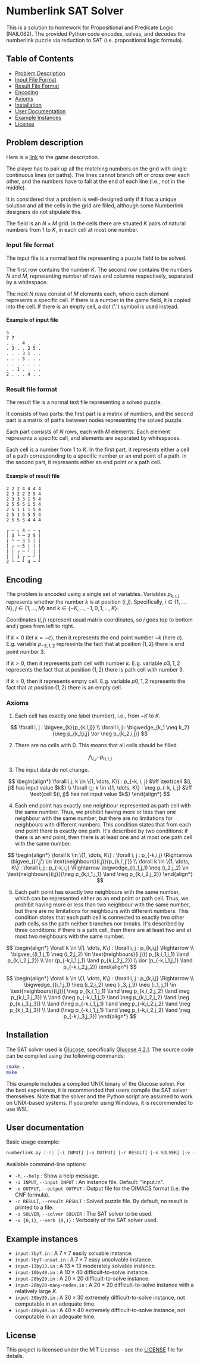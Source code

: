 # Numberlink SAT Solver

This is a solution to homework for Propositional and Predicate Logic (NAIL062).
The provided Python code encodes, solves, and decodes the numberlink puzzle via reduction to SAT (i.e. propositional logic formula).

## Table of Contents

- [Problem Description](#problem-description)
- [Input File Format](#input-file-format)
- [Result File Format](#result-file-format)
- [Encoding](#encoding)
- [Axioms](#axioms)
- [Installation](#installation)
- [User Documentation](#user-documentation)
- [Example Instances](#example-instances)
- [License](#license)

## Problem description

Here is a [link](https://en.wikipedia.org/wiki/Numberlink) to the game description.

The player has to pair up all the matching numbers on the grid with single continuous lines (or paths). The lines cannot branch off or cross over each other, and the numbers have to fall at the end of each line (i.e., not in the middle).

It is considered that a problem is well-designed only if it has a unique solution and all the cells in the grid are filled, although some Numberlink designers do not stipulate this.

The field is an $N \times M$ grid. In the cells there are situated $K$ pairs of natural numbers from $1$ to $K$, in each cell at most one number.

### Input file format

The input file is a normal text file representing a puzzle field to be solved.

The first row contains the number $K$.
The second row contains the numbers $N$ and $M$, representing number of rows and columns respectively, separated by a whitespace.

The next $N$ rows consist of $M$ elements each, where each element represents a specific cell.
If there is a number in the game field, it is copied into the cell.
If there is an empty cell, a dot ('.') symbol is used instead.

#### Example of input file

```text
5
7 7
. . . 4 . . .
. 3 . . 2 5 .
. . . 3 1 . .
. . . 5 . . .
. . . . . . .
. . 1 . . . .
2 . . . 4 . .
```

### Result file format

The result file is a normal text file representing a solved puzzle.

It consists of two parts: the first part is a matrix of numbers, and the second part is a matrix of paths between nodes representing the solved puzzle.

Each part consists of $N$ rows, each with $M$ elements. Each element represents a specific cell, and elements are separated by whitespaces.

Each cell is a number from $1$ to $K$. In the first part, it represents either a cell of a path corresponding to a specific number or an end point of a path. In the second part, it represents either an end point or a path cell.

#### Example of result file

```text
2 2 2 4 4 4 4
2 3 2 2 2 5 4
2 3 3 3 1 5 4
2 5 5 5 1 5 4
2 5 1 1 1 5 4
2 5 1 5 5 5 4
2 5 5 5 4 4 4

┌ ─ ┐ 4 ─ ─ ┐
| 3 └ ─ 2 5 |
| └ ─ 3 1 | |
| ┌ ─ 5 | | |
| | ┌ ─ ┘ | |
| | 1 ┌ ─ ┘ |
2 └ ─ ┘ 4 ─ ┘
```

## Encoding

The problem is encoded using a single set of variables.
Variables $p_{k,i,j}$ represents whether the number $k$ is at position $(i, j)$.
Specifically, $i \in \{1, \dots, N\}$, $j \in \{1, \dots, M\}$ and $k \in \{-K, \dots, -1, 0, 1, \dots, K\}$.

Coordinates $(i, j)$ represent usual matrix coordinates, so $i$ goes top to bottom and $j$ goes from left to right.

If $k < 0$ (let $k = -c$), then it represents the end point number $-k$ (here $c$).
E.g. variable $p_{-3,1,2}$ represents the fact that at position $(1, 2)$ there is end point number $3$.

If $k > 0$, then it represents path cell with number $k$.
E.g. variable $p{3,1,2}$ represents the fact that at position $(1, 2)$ there is path cell with number $3$.

If $k = 0$, then it represents empty cell.
E.g. variable $p{0,1,2}$ represents the fact that at position $(1, 2)$ there is an empty cell.

### Axioms

1. Each cell has exactly one label (number), i.e., from $-K$ to $K$.

$$
\forall i, j : \bigvee_{k}{p_{k,i,j}} \\
\forall i, j : \bigwedge_{k_1 \neq k_2}{\neg p_{k_1,i,j} \lor \neg p_{k_2,i,j}}
$$

2. There are no cells with $0$. This means that all cells should be filled.

$$
\bigwedge_{i,j}{\neg p_{0,i,j}}
$$

3. The input data do not change.

$$
\begin{align*}
\forall i,j; k \in \{1, \dots, K\} : p_{-k, i, j} &\iff \text{cell $(i, j)$ has input value $k$} \\
\forall i,j; k \in \{1, \dots, K\} : \neg p_{-k, i, j} &\iff \text{cell $(i, j)$ has not input value $k$}
\end{align*}
$$

4. Each end point has exactly one neighbour represented as path cell with the same number.
Thus, we prohibit having more or less than one neighbour with the same number, but there are no limitations for neighbours with different numbers.
This condition states that from each end point there is exactly one path.
It's described by two conditions: if there is an end point, then there is at least one and at most one path cell with the same number.

$$
\begin{align*}
\forall k \in \{1, \dots, K\} : \forall i, j : p_{-k,i,j} \Rightarrow \bigvee_{(i',j') \in \text{neighbours}(i,j)}{p_{k,i',j'}} \\
\forall k \in \{1, \dots, K\} : \forall i, j : p_{-k,i,j} \Rightarrow \bigwedge_{(i_1,j_1) \neq (i_2,j_2) \in \text{neighbours}(i,j)}{\neg p_{k,i_1,j_1} \land \neg p_{k,i_2,j_2}}
\end{align*}
$$

5. Each path point has exactly two neighbours with the same number, which can be represented either as an end point or path cell.
Thus, we prohibit having more or less than two neighbour with the same number, but there are no limitations for neighbours with different numbers.
This condition states that each path cell is connected to exactly two other path cells, so the path neither branches nor breaks.
It's described by three conditions: if there is a path cell, then there are at least two and at most two neighbours with the same number.

$$
\begin{align*}
\forall k \in \{1, \dots, K\} : \forall i, j : p_{k,i,j} \Rightarrow \\
\bigvee_{(i_1,j_1) \neq (i_2,j_2) \in \text{neighbours}(i,j)}(
p_{k,i_1,j_1} \land p_{k,i_2,j_2}) \\
\lor (p_{-k,i_1,j_1} \land p_{k,i_2,j_2}) \\
\lor (p_{-k,i_1,j_1} \land p_{-k,i_2,j_2})
\end{align*}
$$

$$
\begin{align*}
\forall k \in \{1, \dots, K\} : \forall i, j : p_{k,i,j} \Rightarrow \\
\bigwedge_{(i_1,j_1) \neq (i_2,j_2) \neq (i_3, j_3) \neq (i_1, j_1) \in \text{neighbours}(i,j)}(
\neg p_{k,i_1,j_1} \land \neg p_{k,i_2,j_2} \land \neg p_{k,i_3,j_3}) \\
\land (\neg p_{-k,i_1,j_1} \land \neg p_{k,i_2,j_2} \land \neg p_{k,i_3,j_3}) \\
\land (\neg p_{-k,i_1,j_1} \land \neg p_{-k,i_2,j_2} \land \neg p_{k,i_3,j_3}) \\
\land (\neg p_{-k,i_1,j_1} \land \neg p_{-k,i_2,j_2} \land \neg p_{-k,i_3,j_3})
\end{align*}
$$

## Installation

The SAT solver used is [Glucose](https://www.labri.fr/perso/lsimon/research/glucose/), specifically [Glucose 4.2.1](https://github.com/audemard/glucose/releases/tag/4.2.1).
The source code can be compiled using the following commands:

```bash
cmake .
make
```

This example includes a compiled UNIX binary of the Glucose solver.
For the best experience, it is recommended that users compile the SAT solver themselves.
Note that the solver and the Python script are assumed to work on UNIX-based systems.
If you prefer using Windows, it is recommended to use WSL.

## User documentation

Basic usage example:

```bash
numberlink.py [-h] [-i INPUT] [-o OUTPUT] [-r RESULT] [-s SOLVER] [-v {0,1}]
```

Available command-line options:

- `-h`, `--help` : Show a help message.
- `-i INPUT`, `--input INPUT` : An instance file. Default: "input.in".
- `-o OUTPUT`, `--output OUTPUT` : Output file for the DIMACS format (i.e. the CNF formula).
- `-r RESULT`, `--result RESULT` : Solved puzzle file. By default, no result is printed to a file.
- `-s SOLVER`, `--solver SOLVER` : The SAT solver to be used.
- `-v {0,1}`, `--verb {0,1}` :  Verbosity of the SAT solver used.

## Example instances

- `input-7by7.in` : A $7 \times 7$ easily solvable instance.
- `input-7by7-unsat.in` : A $7 \times 7$ easy unsolvable instance.
- `input-13by13.in` : A $13 \times 13$ moderately solvable instance.
- `input-10by40.in` : A $10 \times 40$ difficult-to-solve instance.
- `input-20by20.in` : A $20 \times 20$ difficult-to-solve instance.
- `input-20by20-many-nodes.in` : A $20 \times 20$ difficult-to-solve instance with a relatively large $K$.
- `input-30by30.in` : A $30 \times 30$ extremely difficult-to-solve instance, not computable in an adequate time.
- `input-40by40.in` : A $40 \times 40$ extremely difficult-to-solve instance, not computable in an adequate time.

## License

This project is licensed under the MIT License - see the [LICENSE](LICENSE.txt) file for details.
